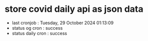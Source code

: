 # store covid daily api as json data

- last cronjob : Tuesday, 29 October 2024 01:13:09
- status og cron : success
- status daily cron : success
      
      